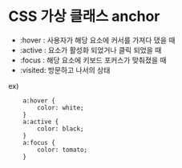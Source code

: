 # CSS 가상 클래스 anchor

- :hover : 사용자가 해당 요소에 커서를 가져다 댔을 때
- :active : 요소가 활성화 되었거나 클릭 되었을 때
- :focus : 해당 요소에 키보드 포커스가 맞춰졌을 때
- :visited: 방문하고 나서의 상태

ex)

```
    a:hover {
        color: white;
    }
    a:active {
        color: black;
    }
    a:focus {
        color: tomato;
    }
```

